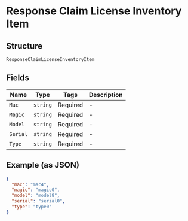 
# Response Claim License Inventory Item

## Structure

`ResponseClaimLicenseInventoryItem`

## Fields

| Name | Type | Tags | Description |
|  --- | --- | --- | --- |
| `Mac` | `string` | Required | - |
| `Magic` | `string` | Required | - |
| `Model` | `string` | Required | - |
| `Serial` | `string` | Required | - |
| `Type` | `string` | Required | - |

## Example (as JSON)

```json
{
  "mac": "mac4",
  "magic": "magic0",
  "model": "model8",
  "serial": "serial0",
  "type": "type0"
}
```

